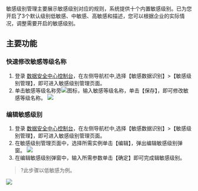 敏感级别管理主要展示敏感级别对应的规则，系统提供十个内置敏感级别。已为您开启了3个默认级别低敏感、中敏感、高敏感和描述，您可以根据企业的实际情况，调整需要开启的敏感级别。
## 主要功能
### 快速修改敏感等级名称
1. 登录 [数据安全中心控制台](https://console.cloud.tencent.com/dsgc/overview)，在左侧导航栏中,选择【敏感数据识别】>【敏感级别管理】，即可进入敏感级别管理页面。
2. 单击敏感等级名称旁![](https://main.qcloudimg.com/raw/492f0c29e30dfb6fc897d629f4a15b62.png)图标，输入敏感等级名称，单击【保存】，即可修改敏感等级名称。
![](https://main.qcloudimg.com/raw/e7b485d0a0635416a98e587fe4684be7.png)

### 编辑敏感级别
1. 登录 [数据安全中心控制台](https://console.cloud.tencent.com/dsgc/overview)，在左侧导航栏中,选择【敏感数据识别】>【敏感级别管理】，即可进入敏感级别管理页面。
2. 在敏感级别管理页面中，选择所需实例单击【编辑】，弹出编辑敏感级别弹窗。
![](https://main.qcloudimg.com/raw/3ae04c5c3026046664d1e3d38a9fd97f.png)
3. 在编辑敏感级别弹窗中，输入所需参数单击【确定】即可完成辑敏感级别。
>?此步骤以低敏感为例。
>
![](https://main.qcloudimg.com/raw/f366e6f4ae5a233d779194e6d993cb4e.png)

